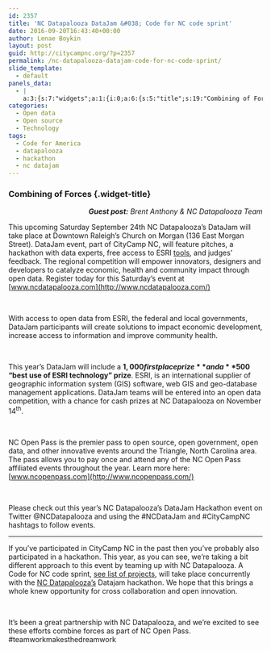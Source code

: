 ```yaml
---
id: 2357
title: 'NC Datapalooza DataJam &#038; Code for NC code sprint'
date: 2016-09-20T16:43:40+00:00
author: Lenae Boykin
layout: post
guid: http://citycampnc.org/?p=2357
permalink: /nc-datapalooza-datajam-code-for-nc-code-sprint/
slide_template:
  - default
panels_data:
  - |
    a:3:{s:7:"widgets";a:1:{i:0;a:6:{s:5:"title";s:19:"Combining of Forces";s:4:"text";s:2668:"<p style="text-align: right;"><em><strong>Guest post:</strong> Brent Anthony &amp; NC Datapalooza Team</em></p><p>This upcoming Saturday September 24th NC Datapalooza’s DataJam will take place at Downtown Raleigh’s Church on Morgan (136 East Morgan Street). DataJam event, part of CityCamp NC, will feature pitches, a hackathon with data experts, free access to ESRI <a href="http://www.ncdatapalooza.com/esri-open-data/#www.ncdatapalooza.com/esri-open-data/">tools</a>, and judges’ feedback. The regional competition will empower innovators, designers and developers to catalyze economic, health and community impact through open data. Register today for this Saturday’s event at <a href="http://www.ncdatapalooza.com/">www.ncdatapalooza.com</a></p><p> </p><p>With access to open data from ESRI, the federal and local governments, DataJam participants will create solutions to impact economic development, increase access to information and improve community health.</p><p> </p><p>This year’s DataJam will include a<strong> $1,000 first place prize</strong> and a <strong>$500 “best use of ESRI technology” prize</strong>. ESRI, is an international supplier of geographic information system (GIS) software, web GIS and geo-database management applications. DataJam teams will be entered into an open data competition, with a chance for cash prizes at NC Datapalooza on November 14<sup>th</sup>.</p><p> </p><p>NC Open Pass is the premier pass to open source, open government, open data, and other innovative events around the Triangle, North Carolina area. The pass allows you to pay once and attend any of the NC Open Pass affiliated events throughout the year. Learn more here: <a href="http://www.ncopenpass.com/">www.ncopenpass.com</a></p><p> </p><p>Please check out this year’s NC Datapalooza’s DataJam Hackathon event on Twitter @NCDatapalooza and using the #NCDataJam and #CityCampNC hashtags to follow events.</p><hr /><p>If you've participated in CityCamp NC in the past then you've probably also participated in a hackathon. This year, as you can see, we're taking a bit different approach to this event by teaming up with NC Datapalooza. A Code for NC code sprint, <a href="http://citycampnc.org/code-sprint-2016/">see list of projects</a>, will take place concurrently with the <a href="http://www.ncdatapalooza.com/">NC Datapalooza’s</a> Datajam hackathon. We hope that this brings a whole knew opportunity for cross collaboration and open innovation. </p><p> </p><p>It's been a great partnership with NC Datapalooza, and we're excited to see these efforts combine forces as part of NC Open Pass. #teamworkmakesthedreamwork</p>";s:20:"text_selected_editor";s:7:"tinymce";s:5:"autop";b:1;s:12:"_sow_form_id";s:13:"57e1a9e3828d2";s:11:"panels_info";a:7:{s:5:"class";s:31:"SiteOrigin_Widget_Editor_Widget";s:3:"raw";b:0;s:4:"grid";i:0;s:4:"cell";i:0;s:2:"id";i:0;s:9:"widget_id";s:36:"bdcb8052-0c5b-4e25-8487-095038e97e4d";s:5:"style";a:1:{s:18:"background_display";s:4:"tile";}}}}s:5:"grids";a:1:{i:0;a:2:{s:5:"cells";i:1;s:5:"style";a:0:{}}}s:10:"grid_cells";a:1:{i:0;a:2:{s:4:"grid";i:0;s:6:"weight";i:1;}}}
categories:
  - Open data
  - Open source
  - Technology
tags:
  - Code for America
  - datapalooza
  - hackathon
  - nc datajam
---
```

### Combining of Forces {.widget-title}

<p style="text-align: right;">
  <em><strong>Guest post:</strong>&nbsp;Brent Anthony & NC Datapalooza Team</em>
</p>

This upcoming Saturday September 24th NC Datapalooza’s DataJam will take place at Downtown Raleigh’s Church on Morgan (136 East Morgan Street). DataJam event, part of CityCamp NC, will feature pitches, a hackathon with data experts, free access to ESRI [tools](http://www.ncdatapalooza.com/esri-open-data/#www.ncdatapalooza.com/esri-open-data/), and judges’ feedback. The regional competition will empower innovators, designers and developers to catalyze economic, health and community impact through open data. Register today for this Saturday’s event at [www.ncdatapalooza.com](http://www.ncdatapalooza.com/)

&nbsp;

With access to open data from ESRI, the federal and local governments, DataJam participants will create solutions to impact economic development, increase access to information and improve community health.

&nbsp;

This year’s DataJam will include a **$1,000 first place prize** and a **$500 “best use of ESRI technology” prize**. ESRI, is an international supplier of geographic information system (GIS) software, web GIS and geo-database management applications. DataJam teams will be entered into an open data competition, with a chance for cash prizes at NC Datapalooza on November 14<sup>th</sup>.

&nbsp;

NC Open Pass is the premier pass to open source, open government, open data, and other innovative events around the Triangle, North Carolina area. The pass allows you to pay once and attend any of the NC Open Pass affiliated events throughout the year. Learn more here: [www.ncopenpass.com](http://www.ncopenpass.com/)

&nbsp;

Please check out this year’s NC Datapalooza’s DataJam Hackathon event on Twitter @NCDatapalooza and using the #NCDataJam and #CityCampNC hashtags to follow events.

* * *

If you&#8217;ve participated in CityCamp NC in the past then you&#8217;ve probably also participated in a hackathon. This year, as you can see, we&#8217;re taking a bit different approach to this event by teaming up with NC Datapalooza. A Code for NC code sprint, [see list of projects](http://citycampnc.org/code-sprint-2016/), will take place concurrently with the&nbsp;[NC Datapalooza’s](http://www.ncdatapalooza.com/) Datajam hackathon. We hope that this brings a whole knew opportunity for cross collaboration and open innovation.&nbsp;

&nbsp;

It&#8217;s been a great partnership with NC Datapalooza, and we&#8217;re excited to see these efforts combine forces as part of NC Open Pass. #teamworkmakesthedreamwork